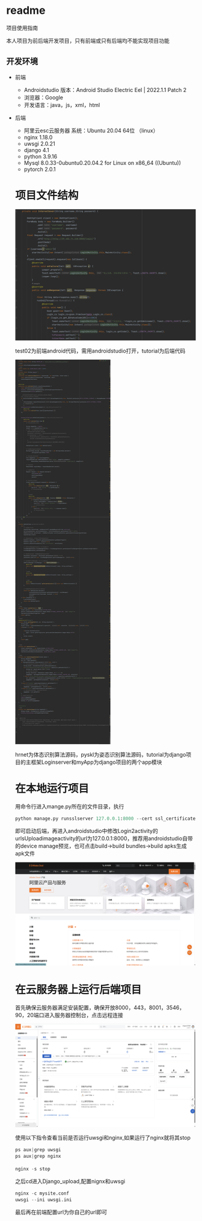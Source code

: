 # readme

项目使用指南

本人项目为前后端开发项目，只有前端或只有后端均不能实现项目功能

## 开发环境

- 前端
    - Androidstudio 版本：Android Studio Electric Eel | 2022.1.1 Patch 2
    - 浏览器：Google
    - 开发语言：java，js，xml，html
- 后端
    - 阿里云esc云服务器 系统：Ubuntu 20.04 64位 （linux）
    - nginx 1.18.0
    - uwsgi 2.0.21
    - django 4.1
    - python 3.9.16
    - Mysql 8.0.33-0ubuntu0.20.04.2 for Linux on x86_64 ((Ubuntu))
    - pytorch 2.0.1
    
    # 项目文件结构
    
    ![Untitled](readme%2079f73e0f03ce40c7ae1ed175b5d422e1/Untitled.png)
    
    test02为前端android代码，需用androidstudio打开，tutorial为后端代码
    
    ![Untitled](readme%2079f73e0f03ce40c7ae1ed175b5d422e1/Untitled%201.png)
    
    hrnet为体态识别算法源码，pyskl为姿态识别算法源码，tutorial为django项目的主框架Loginserver和myApp为django项目的两个app模块
    
    # 在本地运行项目
    
    用命令行进入mange.py所在的文件目录，执行
    
    ```python
    python manage.py runsslserver 127.0.0.1:8000 --cert ssl_certificate.crt
    ```
    
    即可启动后端，再进入androidstudio中修改Login2activity的urlsUploadimageactivity的url为127.0.0.1:8000，推荐用androidstudio自带的device manage预览，也可点击build→build bundles→build apks生成apk文件
    
    ![Untitled](readme%2079f73e0f03ce40c7ae1ed175b5d422e1/Untitled%202.png)
    
    # 在云服务器上运行后端项目
    
    首先确保云服务器满足安装配置，确保开放8000，443，8001，3546，90，20端口进入服务器控制台，点击远程连接
    
    ![Untitled](readme%2079f73e0f03ce40c7ae1ed175b5d422e1/Untitled%203.png)
    
    使用以下指令查看当前是否运行uwsgi和nginx,如果运行了nginx就将其stop
    
    ```python
    ps aux|grep uwsgi
    ps aux|grep nginx
    
    nginx -s stop
    ```
    
    之后cd进入Django_upload,配置nignx和uwsgi
    
    ```python
    nginx -c mysite.conf
    uwsgi --ini uwsgi.ini
    ```
    
    最后再在前端配置url为你自己的url即可